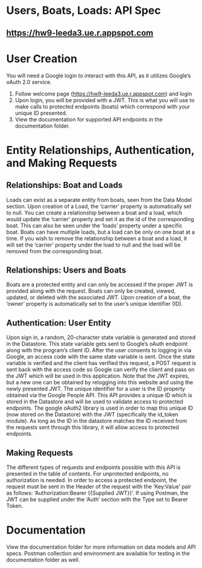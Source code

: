 # Users, Boats, Loads: API Spec
## https://hw9-leeda3.ue.r.appspot.com

# User Creation
You will need a Google login to interact with this API, as it utilizes Google’s oAuth 2.0 service.
1.	Follow welcome page (https://hw9-leeda3.ue.r.appspot.com) and login
2.	Upon login, you will be provided with a JWT. This is what you will use to make calls to protected endpoints (boats) which correspond with your unique ID presented.
3.	View the documentation for supported API endpoints in the documentation folder.

# Entity Relationships, Authentication, and Making Requests

## Relationships: Boat and Loads
Loads can exist as a separate entity from boats, seen from the Data Model section. Upon creation of a Load, the ‘carrier’ property is automatically set to null. You can create a relationship between a boat and a load, which would update the ‘carrier’ property and set it as the id of the corresponding boat. This can also be seen under the ‘loads’ property under a specific boat. Boats can have multiple loads, but a load can be only on one boat at a time. If you wish to remove the relationship between a boat and a load, it will set the ‘carrier’ property under the load to null and the load will be removed from the corresponding boat.

## Relationships: Users and Boats
Boats are a protected entity and can only be accessed if the proper JWT is provided along with the request. Boats can only be created, viewed, updated, or deleted with the associated JWT. Upon creation of a boat, the ‘owner’ property is automatically set to the user’s unique identifier (ID).

## Authentication: User Entity
Upon sign in, a random, 20-character state variable is generated and stored in the Datastore. This state variable gets sent to Google’s oAuth endpoint along with the program’s client ID. After the user consents to logging in via Google, an access code with the same state variable is sent. Once the state variable is verified and the client has verified this request, a POST request is sent back with the access code so Google can verify the client and pass on the JWT which will be used in this application. Note that the JWT expires, but a new one can be obtained by relogging into this website and using the newly presented JWT. 
The unique identifier for a user is the ID property obtained via the Google People API. This API provides a unique ID which is stored in the Datastore and will be used to validate access to protected endpoints. The google oAuth2 library is used in order to map this unique ID (now stored on the Datastore) with the JWT (specifically the id_token module). As long as the ID in the datastore matches the ID received from the requests sent through this library, it will allow access to protected endpoints.

## Making Requests
The different types of requests and endpoints possible with this API is presented in the table of contents. For unprotected endpoints, no authorization is needed. In order to access a protected endpoint, the request must be sent in the Header of the request with the ‘Key:Value’ pair as follows: ‘Authorization:Bearer {{Supplied JWT}}’. If using Postman, the JWT can be supplied under the ‘Auth’ section with the Type set to Bearer Token.

# Documentation
View the documentation folder for more information on data models and API specs. Postman collection and environment are available for testing in the documentation folder as well.
